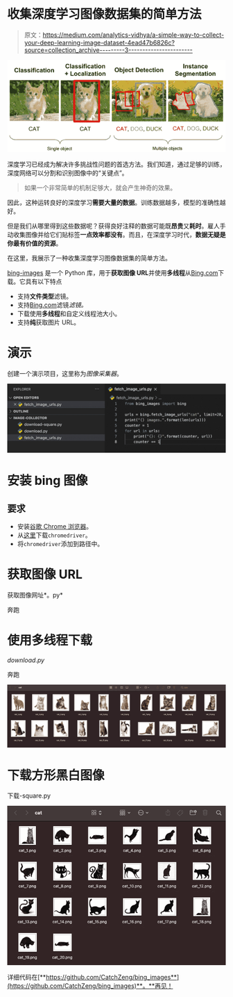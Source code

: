 # 收集深度学习图像数据集的简单方法

> 原文：<https://medium.com/analytics-vidhya/a-simple-way-to-collect-your-deep-learning-image-dataset-4ead47b6826c?source=collection_archive---------3----------------------->

![](img/04bc688394483e525db99b3546116875.png)

深度学习已经成为解决许多挑战性问题的首选方法。我们知道，通过足够的训练，深度网络可以分割和识别图像中的“关键点”。

> 如果一个非常简单的机制足够大，就会产生神奇的效果。

因此，这种运转良好的深度学习**需要大量的数据**。训练数据越多，模型的准确性越好。

但是我们从哪里得到这些数据呢？获得良好注释的数据可能既**昂贵**又**耗时**。雇人手动收集图像并给它们贴标签**一点效率都没有**。而且，在深度学习时代，**数据无疑是你最有价值的资源**。

在这里，我展示了一种收集深度学习图像数据集的简单方法。

[bing-images](https://github.com/CatchZeng/bing_images) 是一个 Python 库，用于**获取图像 URL**并使用**多线程**从[Bing.com](https://bing.com/)下载。它具有以下特点

*   支持**文件类型**滤镜。
*   支持[Bing.com](https://bing.com/)滤镜*滤镜。*
*   下载使用**多线程**和自定义线程池大小。
*   支持**纯**获取图片 URL。

# 演示

创建一个演示项目，这里称为*图像采集器*。

![](img/4dd73db0c4181a6ba1fd19d9a890a441.png)

# 安装 bing 图像

## 要求

*   安装[谷歌 Chrome 浏览器](https://www.google.com/chrome/)。
*   从[这里](https://chromedriver.chromium.org/downloads)下载`chromedriver`。
*   将`chromedriver`添加到路径中。

# 获取图像 URL

获取图像网址*。py*

奔跑

# 使用多线程下载

*download.py*

奔跑

![](img/6ce70a2b5b8001316c441f21c2f916ec.png)

# 下载方形黑白图像

下载-square.py

![](img/1012b77a981b6f5f9448be0ef7901bcd.png)

详细代码在[**https://github.com/CatchZeng/bing_images**](https://github.com/CatchZeng/bing_images)**。**再见！